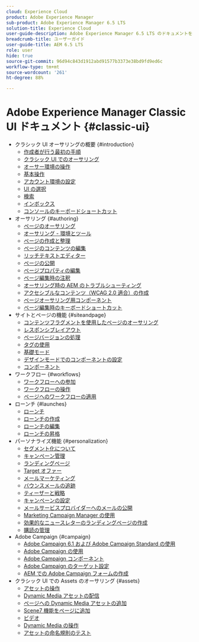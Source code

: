 ```yaml
---
cloud: Experience Cloud
product: Adobe Experience Manager
sub-product: Adobe Experience Manager 6.5 LTS
solution-title: Experience Cloud
user-guide-description: Adobe Experience Manager 6.5 LTS のドキュメントを参照して、その仕組みと機能を確認してください。
breadcrumb-title: ユーザーガイド
user-guide-title: AEM 6.5 LTS
role: user
hide: true
source-git-commit: 96d94c843d1912abd91577b3373e38bd9fd9ed6c
workflow-type: tm+mt
source-wordcount: '261'
ht-degree: 88%

---
```



# Adobe Experience Manager Classic UI ドキュメント {#classic-ui}

+ クラシック UI オーサリングの概要 {#introduction}
   + [作成者が行う最初の手順](/help/sites-classic-ui-authoring/classic-page-author-first-steps.md)
   + [クラシック UI でのオーサリング](/help/sites-classic-ui-authoring/classicui.md)
   + [オーサー環境の操作](/help/sites-classic-ui-authoring/author-env.md)
   + [基本操作](/help/sites-classic-ui-authoring/author-env-basic-handling.md)
   + [アカウント環境の設定](/help/sites-classic-ui-authoring/author-env-user-props.md)
   + [UI の選択](/help/sites-classic-ui-authoring/author-env-select-ui.md)
   + [検索](/help/sites-classic-ui-authoring/author-env-search.md)
   + [インボックス](/help/sites-classic-ui-authoring/author-env-inbox.md)
   + [コンソールのキーボードショートカット](/help/sites-classic-ui-authoring/author-env-keyboard-shortcuts.md)
+ オーサリング {#authoring}
   + [ページのオーサリング](/help/sites-classic-ui-authoring/classic-page-author.md)
   + [オーサリング - 環境とツール](/help/sites-classic-ui-authoring/classic-page-author-env-tools.md)
   + [ページの作成と整理](/help/sites-classic-ui-authoring/classic-page-author-manage-pages.md)
   + [ページのコンテンツの編集](/help/sites-classic-ui-authoring/classic-page-author-edit-content.md)
   + [リッチテキストエディター](/help/sites-classic-ui-authoring/classic-page-author-rich-text-editor.md)
   + [ページの公開](/help/sites-classic-ui-authoring/classic-page-author-publish-pages.md)
   + [ページプロパティの編集](/help/sites-classic-ui-authoring/classic-page-author-edit-page-properties.md)
   + [ページ編集時の注釈](/help/sites-classic-ui-authoring/classic-page-author-annotations.md)
   + [オーサリング時の AEM のトラブルシューティング](/help/sites-classic-ui-authoring/classic-page-author-troubleshooting.md)
   + [アクセシブルなコンテンツ（WCAG 2.0 適合）の作成](/help/sites-classic-ui-authoring/classic-page-author-accessible-content.md)
   + [ページオーサリング用コンポーネント](/help/sites-classic-ui-authoring/classic-page-author-edit-mode.md)
   + [ページ編集時のキーボードショートカット](/help/sites-classic-ui-authoring/classic-page-author-keyboard-shortcuts.md)
+ サイトとページの機能 {#siteandpage}
   + [コンテンツフラグメントを使用したページのオーサリング](/help/sites-classic-ui-authoring/classic-page-author-content-fragments.md)
   + [レスポンシブレイアウト](/help/sites-classic-ui-authoring/classic-page-author-responsive-layout.md)
   + [ページバージョンの処理](/help/sites-classic-ui-authoring/classic-page-author-work-with-versions.md)
   + [タグの使用](/help/sites-classic-ui-authoring/classic-feature-tags.md)
   + [基礎モード](/help/sites-classic-ui-authoring/classic-feature-scaffolding.md)
   + [デザインモードでのコンポーネントの設定](/help/sites-classic-ui-authoring/classic-page-author-design-mode.md)
   + [コンポーネント](/help/sites-classic-ui-authoring/classic-page-author-default-components.md)
+ ワークフロー {#workflows}
   + [ワークフローへの参加](/help/sites-classic-ui-authoring/classic-workflows-participating.md)
   + [ワークフローの操作](/help/sites-classic-ui-authoring/classic-workflows.md)
   + [ページへのワークフローの適用](/help/sites-classic-ui-authoring/classic-workflows-applying.md)
+ ローンチ {#launches}
   + [ローンチ](/help/sites-classic-ui-authoring/classic-launches.md)
   + [ローンチの作成](/help/sites-classic-ui-authoring/classic-launches-creating.md)
   + [ローンチの編集](/help/sites-classic-ui-authoring/classic-launches-editing.md)
   + [ローンチの昇格](/help/sites-classic-ui-authoring/classic-launches-promoting.md)
+ パーソナライズ機能 {#personalization}
   + [セグメント化について](/help/sites-classic-ui-authoring/classic-personalization-campaigns-segmentation.md)
   + [キャンペーン管理](/help/sites-classic-ui-authoring/classic-personalization-campaigns.md)
   + [ランディングページ](/help/sites-classic-ui-authoring/classic-personalization-campaigns-landingpage.md)
   + [Target オファー](/help/sites-classic-ui-authoring/classic-personalization-campaigns-target-offers.md)
   + [メールマーケティング](/help/sites-classic-ui-authoring/classic-personalization-campaigns-email.md)
   + [バウンスメールの追跡](/help/sites-classic-ui-authoring/classic-personalization-campaigns-email-tracking-bounces.md)
   + [ティーザーと戦略](/help/sites-classic-ui-authoring/classic-personalization-campaigns-teasers-strategy.md)
   + [キャンペーンの設定](/help/sites-classic-ui-authoring/classic-personalization-campaigns-setting-up-your.md)
   + [メールサービスプロバイダーへのメールの公開](/help/sites-classic-ui-authoring/classic-personalization-campaigns-email-newsletters.md)
   + [Marketing Campaign Manager の使用](/help/sites-classic-ui-authoring/classic-personalization-campaigns-mktg-manager.md)
   + [効果的なニュースレターのランディングページの作成](/help/sites-classic-ui-authoring/classic-personalization-campaigns-email-landingpage.md)
   + [購読の管理](/help/sites-classic-ui-authoring/classic-personalization-campaigns-email-subscriptions.md)
+ Adobe Campaign {#campaign}
   + [Adobe Campaign 6.1 および Adobe Campaign Standard の使用](/help/sites-classic-ui-authoring/classic-personalization-ac-campaign.md)
   + [Adobe Campaign の使用](/help/sites-classic-ui-authoring/classic-personalization-ac.md)
   + [Adobe Campaign コンポーネント](/help/sites-classic-ui-authoring/classic-personalization-ac-components.md)
   + [Adobe Campaign のターゲット設定](/help/sites-classic-ui-authoring/classic-personalization-ac-target.md)
   + [AEM での Adobe Campaign フォームの作成](/help/sites-classic-ui-authoring/classic-personalization-ac-forms.md)
+ クラシック UI での Assets のオーサリング {#assets}
   + [アセットの操作](/help/sites-classic-ui-authoring/classicui-assets.md)
   + [Dynamic Media アセットの配信](/help/sites-classic-ui-authoring/dynamic-media-assets-delivering.md)
   + [ページへの Dynamic Media アセットの追加](/help/sites-classic-ui-authoring/dynamic-media-assets-adding-to-page.md)
   + [Scene7 機能をページに追加](/help/sites-classic-ui-authoring/manage-assets-classic-s7.md)
   + [ビデオ](/help/sites-classic-ui-authoring/manage-assets-classic-s7-video.md)
   + [Dynamic Media の操作](/help/sites-classic-ui-authoring/dynamic-media-assets.md)
   + [アセットの命名規則のテスト](/help/sites-classic-ui-authoring/asset-naming-conventions.md)

